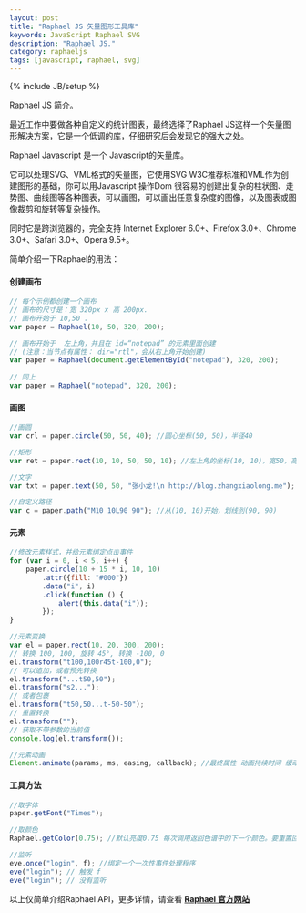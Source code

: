 ```yaml
---
layout: post
title: "Raphael JS 矢量图形工具库"
keywords: JavaScript Raphael SVG
description: "Raphael JS."
category: raphaeljs
tags: [javascript, raphael, svg]
---
```

{% include JB/setup %}

Raphael JS 简介。

<!-- more -->

最近工作中要做各种自定义的统计图表，最终选择了Raphael JS这样一个矢量图形解决方案，它是一个低调的库，仔细研究后会发现它的强大之处。

Raphael Javascript 是一个 Javascript的矢量库。

它可以处理SVG、VML格式的矢量图，它使用SVG W3C推荐标准和VML作为创建图形的基础，你可以用Javascript 操作Dom 很容易的创建出复杂的柱状图、走势图、曲线图等各种图表，可以画图，可以画出任意复杂度的图像，以及图表或图像裁剪和旋转等复杂操作。

同时它是跨浏览器的，完全支持 Internet Explorer 6.0+、Firefox 3.0+、Chrome 3.0+、Safari 3.0+、Opera 9.5+。

简单介绍一下Raphael的用法：

#### 创建画布

```javascript
// 每个示例都创建一个画布
// 画布的尺寸是：宽 320px x 高 200px.
// 画布开始于 10,50 .
var paper = Raphael(10, 50, 320, 200);

// 画布开始于  左上角，并且在 id=“notepad” 的元素里面创建
// (注意：当节点有属性： dir="rtl"，会从右上角开始创建)
var paper = Raphael(document.getElementById("notepad"), 320, 200);
	
// 同上
var paper = Raphael("notepad", 320, 200);
```

#### 画图

```javascript
//画圆 
var crl = paper.circle(50, 50, 40); //圆心坐标(50, 50)，半径40

//矩形
var ret = paper.rect(10, 10, 50, 50, 10); //左上角的坐标(10, 10)，宽50，高50，圆角半径10(默认为0)

//文字
var txt = paper.text(50, 50, "张小龙!\n http://blog.zhangxiaolong.me"); //中心坐标(50, 50)，文字为"张小龙!\n http://blog.zhangxiaolong.me"

//自定义路径
var c = paper.path("M10 10L90 90"); //从(10, 10)开始，划线到(90, 90)
```

#### 元素

```javascript
//修改元素样式，并给元素绑定点击事件
for (var i = 0, i < 5, i++) {
    paper.circle(10 + 15 * i, 10, 10)
        .attr({fill: "#000"})
        .data("i", i)
        .click(function () {
            alert(this.data("i"));
        });
}

//元素变换
var el = paper.rect(10, 20, 300, 200);
// 转换 100, 100, 旋转 45°, 转换 -100, 0
el.transform("t100,100r45t-100,0");
// 可以追加，或者预先转换
el.transform("...t50,50");
el.transform("s2...");
// 或者包裹
el.transform("t50,50...t-50-50");
// 重置转换
el.transform("");
// 获取不带参数的当前值
console.log(el.transform());

//元素动画
Element.animate(params, ms, easing, callback); //最终属性 动画持续时间 缓动类型 回调函数
```

#### 工具方法

```javascript
//取字体
paper.getFont("Times");

//取颜色
Raphael.getColor(0.75); //默认亮度0.75 每次调用返回色谱中的下一个颜色。要重置回红色，调用Raphael.getColor.reset()

//监听
eve.once("login", f); //绑定一个一次性事件处理程序
eve("login"); // 触发 f
eve("login"); // 没有监听
```

以上仅简单介绍Raphael API，更多详情，请查看 **[Raphael 官方网站](http://raphaeljs.com/)**







